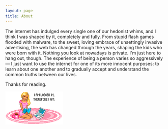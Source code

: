 ```yaml
---
layout: page
title: About
---
```


The internet has indulged every single one of our hedonist whims, and I think I was shaped by it, completely and fully. From stupid flash games flooded with malware, to the sweet, loving embrace of unsettingly invasive advertising, the web has changed through the years, shaping the kids who were born with it. Nothing you look at nowadays is private. I'm just here to hang out, though. The experience of being a person varies so aggressively— I just want to use the internet for one of its more innocent purposes: to learn about one another and to gradually accept and understand the common truths between our lives.

Thanks for reading.

<img src="/images/i-am.gif">
